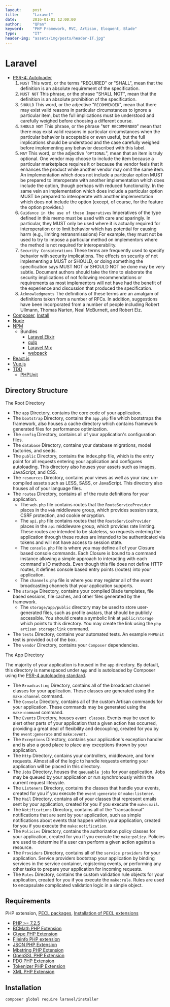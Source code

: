 ```yaml
---
layout:     post
title:      "Laravel"
date:       2016-01-01 12:00:00
author:     "QPan"
keyword:    "PHP Framework, MVC, Artisan, Eloquent, Blade"
type:       "IT"
header-img: "assets/img/posts/header-IT.jpg"
---
```


# [](#header-1)Laravel

- [PSR-4: Autoloader](https://www.php-fig.org/psr/psr-4/)
    1. `MUST` This word, or the terms "REQUIRED" or "SHALL", mean that the definition is an absolute requirement of the specification.
    2. `MUST NOT` This phrase, or the phrase "SHALL NOT", mean that the definition is an absolute prohibition of the specification.
    3. `SHOULD` This word, or the adjective "`RECOMMENDED`", mean that there may exist valid reasons in particular circumstances to ignore a particular item, but the full implications must be understood and carefully weighed before choosing a different course.
    4. `SHOULD NOT` This phrase, or the phrase "`NOT RECOMMENDED`" mean that there may exist valid reasons in particular circumstances when the particular behavior is acceptable or even useful, but the full implications should be understood and the case carefully weighed before implementing any behavior described with this label.
    5. `MAY` This word, or the adjective "`OPTIONAL`", mean that an item is truly optional.  One vendor may choose to include the item because a particular marketplace requires it or because the vendor feels that it enhances the product while another vendor may omit the same item. An implementation which does not include a particular option MUST be prepared to interoperate with another implementation which does include the option, though perhaps with reduced functionality. In the same vein an implementation which does include a particular option 
    MUST be prepared to interoperate with another implementation which does not include the option (except, of course, for the feature the option provides.)
    6. `Guidance in the use of these Imperatives` Imperatives of the type defined in this memo must be used with care and sparingly.  In particular, they MUST only be used where it is actually required for interoperation or to limit behavior which has potential for causing harm (e.g., limiting retransmisssions)  For example, they must not be used to try to impose a particular method on implementors where the method is not required for interoperability.
    7. `Security Considerations` These terms are frequently used to specify behavior with security implications.  The effects on security of not implementing a MUST or SHOULD, or doing something the specification says MUST NOT or SHOULD NOT be done may be very subtle. Document authors should take the time to elaborate the security implications of not following recommendations or requirements as most implementors will not have had the benefit of the experience and discussion that produced the specification.
    8. `Acknowledgments` The definitions of these terms are an amalgam of definitions taken from a number of RFCs.  In addition, suggestions have been incorporated from a number of people including Robert Ullmann, Thomas Narten, Neal McBurnett, and Robert Elz.
- [Composer](https://getcomposer.org/), [Install](https://getcomposer.org/doc/00-intro.md#installation-linux-unix-macos)
- [Node](https://nodejs.org/en/)
- [NPM](https://www.npmjs.com/)
    - Bundles
        - [Laravel Elixir](https://www.npmjs.com/package/laravel-elixir)
        - [gulp](https://gulpjs.com/)
        - [Laravel Mix](https://www.npmjs.com/package/laravel-mix)
        - [webpack](https://webpack.js.org/)
- [React.js](https://reactjs.org/)
- [Vue.js](https://vuejs.org/)
- [TDD](https://laracasts.com/skills/testing)
    - [PHPUnit](https://phpunit.de/)

## [](#header-2)Directory Structure

The Root Directory

- The `app` Directory, contains the core code of your application.
- The `bootstrap` Directory, contains the `app.php` file which bootstraps the framework, also houses a cache directory which contains framework generated files for performance optimization.
- The `config` Directory, contains all of your application's configuration files.
- The `database` Directory, contains your database migrations, model factories, and seeds.
- The `public` Directory, contains the index.php file, which is the entry point for all requests entering your application and configures autoloading. This directory also houses your assets such as images, JavaScript, and CSS.
- The `resources` Directory, contains your views as well as your raw, un-compiled assets such as LESS, SASS, or JavaScript. This directory also houses all of your language files.
- The `routes` Directory, contains all of the route definitions for your application.
    - The `web.php` file contains routes that the `RouteServiceProvider` places in the `web` middleware group, which provides session state, CSRF protection, and cookie encryption.
    - The `api.php` file contains routes that the `RouteServiceProvider` places in the `api` middleware group, which provides rate limiting. These routes are intended to be stateless, so requests entering the application through these routes are intended to be authenticated via tokens and will not have access to session state.
    - The `console.php` file is where you may define all of your Closure based console commands. Each Closure is bound to a command instance allowing a simple approach to interacting with each command's IO methods. Even though this file does not define HTTP routes, it defines console based entry points (routes) into your application.
    - The `channels.php` file is where you may register all of the event broadcasting channels that your application supports.
- The `storage` Directory, contains your compiled Blade templates, file based sessions, file caches, and other files generated by the framework.
    - The `storage/app/public` directory may be used to store user-generated files, such as profile avatars, that should be publicly accessible. You should create a symbolic link at `public/storage` which points to this directory. You may create the link using the `php artisan storage:link` command.
- The `tests` Directory, contains your automated tests. An example `PHPUnit` test is provided out of the box.
- The `vendor` Directory, contains your `Composer` dependencies.

The App Directory

The majority of your application is housed in the `app` directory. By default, this directory is namespaced under `App` and is autoloaded by Composer using the [PSR-4 autoloading standard](https://www.php-fig.org/psr/psr-4/).

- The `Broadcasting` Directory, contains all of the broadcast channel classes for your application. These classes are generated using the `make:channel` command.
- The `Console` Directory, contains all of the custom Artisan commands for your application. These commands may be generated using the `make:command` command.
- The `Events` Directory, houses `event classes`. Events may be used to alert other parts of your application that a given action has occurred, providing a great deal of flexibility and decoupling, created for you by the `event:generate` and `make:event`.
- The `Exceptions` Directory, contains your application's exception handler and is also a good place to place any exceptions thrown by your application.
- The `Http` Directory, contains your controllers, middleware, and form requests. Almost all of the logic to handle requests entering your application will be placed in this directory.
- The `Jobs` Directory, houses the `queueable jobs` for your application. Jobs may be queued by your application or run synchronously within the current request lifecycle.
- The `Listeners` Directory, contains the classes that handle your events, created for you if you execute the `event:generate` or `make:listener`.
- The `Mail` Directory, contains all of your classes that represent emails sent by your application, created for you if you execute the `make:mail`.
- The `Notifications` Directory, contains all of the "transactional" notifications that are sent by your application, such as simple notifications about events that happen within your application, created for you if you execute the `make:notification`.
- The `Policies` Directory, contains the authorization policy classes for your application, created for you if you execute the `make:policy`. Policies are used to determine if a user can perform a given action against a resource.
- The `Providers` Directory, contains all of the `service providers` for your application. Service providers bootstrap your application by binding services in the service container, registering events, or performing any other tasks to prepare your application for incoming requests.
- The `Rules` Directory, contains the custom validation rule objects for your application, created for you if you execute the `make:rule`. Rules are used to encapsulate complicated validation logic in a simple object.

## [](#header-2)Requirements

PHP extension, [PECL packages](https://pecl.php.net/packages.php), [Installation of PECL extensions](https://www.php.net/manual/en/install.pecl.php)

- [PHP >= 7.2.5](https://www.php.net/)
- [BCMath PHP Extension](https://www.php.net/manual/en/book.bc.php)
- [Ctype PHP Extension](https://www.php.net/ctype)
- [Fileinfo PHP extension](https://www.php.net/manual/en/book.fileinfo.php)
- [JSON PHP Extension](https://www.php.net/manual/en/book.json.php)
- [Mbstring PHP Extension](https://www.php.net/manual/en/book.mbstring.php)
- [OpenSSL PHP Extension](https://www.php.net/manual/en/book.openssl.php)
- [PDO PHP Extension](https://www.php.net/manual/en/book.pdo.php)
- [Tokenizer PHP Extension](https://www.php.net/manual/en/book.tokenizer.php)
- [XML PHP Extension](https://www.php.net/manual/en/refs.xml.php)

## [](#header-2)Installation

```shell
composer global require laravel/installer
```